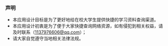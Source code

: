 ### 声明

* 本应用设计目标是为了更好地给在校大学生提供快捷的学习资料查询渠道。
* 本应用设计初衷是为了便于大家快捷查询网络资源，如有侵犯到相关权益，请及时联系（1137976606@qq.com）；
* 请大家自觉遵守当地相关法律法规。
